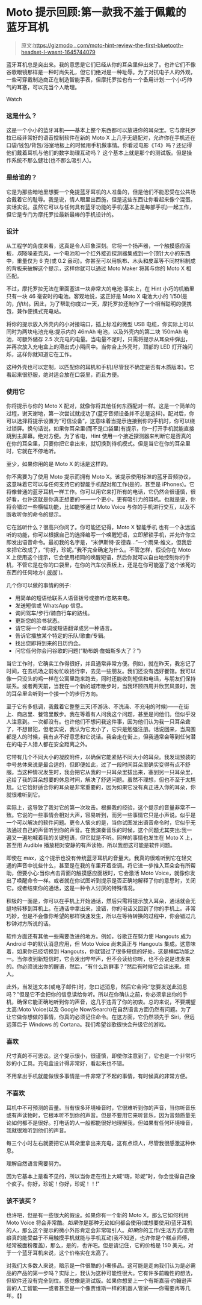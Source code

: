 # Moto 提示回顾:第一款我不羞于佩戴的蓝牙耳机

> 原文:[https://gizmodo . com/moto-hint-review-the-first-bluetooth-headset-I-wasnt-1645744079](https://gizmodo.com/moto-hint-review-the-first-bluetooth-headset-i-wasnt-1645744079)

蓝牙耳机总是突出来。我的意思是它们已经从你的耳朵里伸出来了。也许它们不像谷歌眼镜那样是一种时尚失礼，但它们绝对是一种耻辱。为了对抗电子人的外观，一些可穿戴制造商正在制造智能手表，但摩托罗拉也有一个备用计划:一个小巧帅气的耳塞，可以充当个人助理。

Watch

### 这是什么？

这是一个小小的蓝牙耳机——基本上整个东西都可以放进你的耳朵里。它与摩托罗拉已经非常好的语音控制软件在新的 Moto X 上几乎无缝配对，允许你在手机还在口袋/钱包/背包/浴室地板上的时候用手机做事情。你看过电影《T4》吗？还记得他们戴着耳机与他们的数字助理互动吗？ 这个基本上就是那个的测试版。但是操作系统不那么健壮(也不那么吸引人)。

### 是给谁的？

它是为那些暗地里想要一个免提蓝牙耳机的人准备的，但是他们不能忍受在公共场合戴着它的耻辱。我是说，情人眼里出西施，但是这些东西让你看起来像个混蛋。实话实说。虽然它可以与任何具有蓝牙功能的手机(基本上是每部手机)一起工作，但它是专门为摩托罗拉最新最棒的手机设计的。

### 设计

从工程学的角度来看，这真是令人印象深刻。它将一个扬声器，一个触摸感应面板，*双*降噪麦克风，一个电池和一个红外接近探测器集成到一个顶针大小的东西中，重量仅为 6 克(或 0.2 盎司)。你甚至可以用帆布、木头和皮革等不同材料制成的背板来破解这个提示，这样你就可以通过 Moto Maker 将其与你的 Moto X 相匹配。

不过，摩托罗拉无法在里面塞进一块非常大的电池:事实上，在 Hint 小巧的机箱里只有一块 46 毫安时的电池。客观地说，这正好是 Moto X 电池大小的 1/50(是的，*fifth*)。因此，为了帮助你度过一天，摩托罗拉还制作了一个相当聪明的便携包，兼作便携式充电站。

将你的提示放入外壳内的小对接端口，插上标准的微型 USB 电缆，你实际上可以同时为两块电池充电:提示内的 46mAh 电池，以及外壳内的第二块 150mAh 电池，可额外储存 2.5 次充电的电量。当电量不足时，只需将提示从耳朵中弹出，并再次放入充电盒上的滑出式小隔间中。当你合上外壳时，顶部的 LED 灯开始闪烁，这样你就知道它在工作。

这种外壳也可以定制，以匹配你的耳机和手机(尽管我不确定是否有木质版本)。它看起来很舒服，绝对适合放在口袋里，而且方便。

### 使用它

你将提示与你的 Moto X 配对，就像你将其他任何东西配对一样。这是一个简单的过程，谢天谢地，第一次尝试就成功了(蓝牙音频设备并不总是这样)。配对后，你可以选择将提示设置为“可信设备”，这意味着当提示连接到你的手机时，你可以绕过锁屏。换句话说，如果你耳朵里(而不是口袋里)有提示，你一打开手机就能直接跳到主屏幕。绝对方便。为了省电，Hint 使用一个接近探测器来判断它是否真的在你的耳朵里，只要你把它拿出来，就切换到待机模式。但是当它在你的耳朵里时，它就在不停地听。

至少，如果你用的是 Moto X 的话是这样的。

你不需要为了使用 Moto 提示而拥有 Moto X。该提示使用标准的蓝牙音频协议，这意味着它可以与任何支持它的智能手机配对和工作(是的，甚至是 iPhones)。它将像普通的蓝牙耳机一样工作。你可以用它来打所有的电话，它仍然会很谨慎，很好看，也许这就是你真正想要的——一个更小，更有吸引力的耳机。也就是说，你将会错过一些横幅功能，比如能够通过 Moto Voice 与你的手机进行交互，以及不断收听你的命令的提示。

它在监听什么？很高兴你问了。你可能还记得，Moto X 智能手机 也有一个永远监听的功能，你可以根据自己的选择编写一个唤醒短语，立即解锁手机，并允许你立即发出语音命令。最初我的名字是，“米伊斯特·安德森…”一个雨果·维文，但我后来把它改成了，“你好，珍妮。”我不完全确定为什么。不管怎样，假设你在 Moto X 上使用这个提示，它会使用相同的唤醒短语，然后你就可以自由地控制你的手机，不管它是在你的口袋里，在你的汽车仪表板上，还是在你可能塞了这个该死的东西的任何地方( [*咳咳*](https://gizmodo.com/yes-prisoners-carry-iphones-in-their-asses-5853495) )。

几个你可以做的事情的例子:

*   用简单的短语给联系人语音拨号或接听/忽略来电。
*   发送短信或 WhatsApp 信息。
*   询问驾车/步行/骑自行车的路线。
*   更新您的脸书状态。
*   请它将一个单词或短语翻译成另一种语言。
*   告诉它播放某个特定的乐队/歌曲/专辑。
*   找出您即将到来的日历约会。
*   问它任何你会问谷歌的问题(“勒布朗·詹姆斯多大了？”)

当它工作时，它确实工作得很好，并且通常非常方便。例如，就在昨天，我忘记了时间，在去机场之前匆忙收拾行李，去见一些朋友。我们还没有选好餐馆。我可以像一只没头的鸡一样在公寓里跑来跑去，同时还能收到短信和电话，与朋友们保持联系。或者两天前，当我在一个新的城市散步时，当我环顾四周并欣赏风景时，我的耳朵里会听到一个接一个的步行方向。

至于它有多低调，我戴着它整整三天(不游泳、不洗澡、不充电的时候)——在街上、商店里、餐馆里散步。我在等着有人问我这个问题，甚至是问他们。但似乎没人注意到。一次都没有。也许他们不想问我这件事，因为他们认为我一只耳朵聋了，不想冒犯，但老实说，我认为它太小了，它只是勉强注册。话说回来，当周围都是人的时候，我有点不好意思和它说话。我会走在街上，但我通常会等到任何潜在的电子人猎人都在安全距离之外。

它带有几个不同大小的凝胶附件，以确保它能紧贴不同大小的耳朵。我发现预装的中号总体来说是最合适的，但即便如此，过了一段时间耳朵里确实变得有点不舒服。当这种情况发生时，我会把它从我的一只耳朵里拔出来，塞到另一只耳朵里，这给了我的耳朵想要的休息时间，解决了舒适问题。虽然不理想，但也不至于太尴尬。让它恰好适合你的耳朵是非常重要的，因为如果它没有真正进入你的耳朵，你就很难听到它。

实际上，这导致了我对它的第一次攻击。根据我的经验，这个提示的音量非常不一致。它说的一些事情会相对大声，容易听到，而另一些事情它只是小声说。似乎是一个可以解决的软件问题。更令人恼火的是，当你试图发出语音命令时，它似乎无法通过自己的声音听到你的声音。在我演奏音乐的时候，这个问题尤其突出:我一遍又一遍地喊着我的关键短语，但它就是不听。同样的事情也发生在 Moto X 上，甚至用 Audible 播放相对安静的有声读物，所以我想这可能是软件问题。

即使在 max，这个提示也没有传统蓝牙耳机的音量大。我真的很难听到它在轻交通的声音中说些什么，甚至是在我的车里开着空调。将它进一步推入耳朵会有所帮助，但要小心:当你点击背面的触摸感应面板时，它会激活 Moto Voice，就像你发出了唤醒命令一样。或者就在你试图听到提示是否正确地解释了你的意思时，关闭它。或者结束你的通话，这是一种令人讨厌的特殊情况。

积极的一面是，你可以在手机上开始通话，然后只需将提示放入耳朵，通话就会无缝地转移到耳机上。在通话中拿出来，没错，你的电话又回到了你的手机上。非常巧妙，但是不会像你希望的那样快速发生，所以在等待转换的过程中，你会错过几秒钟对方所说的话。

软件方面还有其他一些需要改进的地方。例如，谷歌正在努力使 Hangouts 成为 Android 中的默认消息应用，但 Moto Voice 尚未真正与 Hangouts 集成。这意味着，如果你已经切换到 Hangouts，你就错过了很多短信的好处，这是横幅功能之一。当你收到新短信时，它会发出哔哔声，但不会读给你听，也不会说是谁发来的。你必须说出你的醒语，然后，“有什么新鲜事？”然后有时候它会读出来。烦人。

此外，当发送文本(或电子邮件)时，您口述消息，然后它会问:“您要发送此消息吗？”但是它不会把你的信息读给你听。所以在你确认之前，你必须拿出你的手机，确保它能正确地听到你的声音，这几乎违背了你的初衷。总的来说，不要期望太高:Moto Voice(以及 Google Now/Search)在自然语言方面仍然有问题。为了让它做你想做的事情，你真的必须记住命令。在这方面，它仍然领先于 Siri，但远远落后于 Windows 的 Cortana。我们希望谷歌很快会升级它的游戏。

### 喜欢

尺寸真的不可思议。这个提示很小，很谨慎，即使你注意到了，它也是一个非常巧妙的小工具。充电盒设计得非常好，看起来也不错。

不用拿出手机就能做很多事情是一件非常了不起的事情，有时候真的非常方便。

### 不喜欢

耳机中不可预测的音量。当有很多环境噪音时，它很难听到你的声音，当你听音乐或有声读物时，它根本听不到你的声音。但是不要用它来听音乐，因为音频质量无论如何都不是很好。打电话的人一般都能很好地理解我，但如果有任何环境噪音，我就很难听到他们的声音。

每三个小时左右就要把它从耳朵里拿出来充电，这有点烦人，尽管我很感激这种休息。

理解自然语言需要努力。

因为它基本上是看不见的，所以当你走在街上大喊“嗨，珍妮”时，你会觉得自己像个疯子。你好，珍妮！你好，珍妮！！!"

### 该不该买？

也许吧，但是有一些很大的假设。如果你有一个新的 Moto X，那么它如何利用 Moto Voice 将会非常酷。*如果*你是那种无论如何都会使用(或想要使用)蓝牙耳机的人，那么这个提示的微小外形肯定会非常吸引人。*如果*你的工作/生活方式/恋物癖真的能受益于不用触摸手机就能与手机互动(我不知道，也许你是个糕点师傅，经常被面粉覆盖)，那么，是的，也许吧。但是请记住，它的价格是 150 美元，对于一个蓝牙耳机来说，这个价格实在太高了。

对我们大多数人来说，暗示是一件很酷的小奢侈品。这可能是走向我们认为是必需品的产品的第一步吗？实际上，我认为这种可能性很大。它有许多前瞻性的想法，但软件还没有完全到位。感觉像是测试版。如果你想爱上一个有斯嘉丽·约翰逊声音的人工智能——或者甚至是一个像贾维斯一样的机器人管家——你需要再等几年。【】